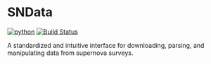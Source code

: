 # SNData

[![python](https://img.shields.io/badge/python-3.7-g.svg)]() [![Build Status](https://travis-ci.com/djperrefort/SNData.svg?token=MKWwaqNeMpyaNQ2HGxM7&branch=master)](https://travis-ci.com/djperrefort/SNData)



A standardized and intuitive interface for downloading, parsing, and manipulating data from supernova surveys.
